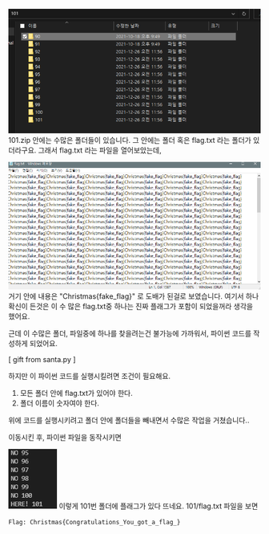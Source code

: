 ![alt Gift1](Announcements/imgs/Gift1.png)
101.zip 안에는 수많은 폴더들이 있습니다.
그 안에는 폴더 혹은 flag.txt 라는 폴더가 있더라구요.
그래서 flag.txt 라는 파일을 열어보았는데,

![alt Gift2](Announcements/imgs/Gift2.png)
거기 안에 내용은 "Christmas{fake_flag}" 로 도배가 된걸로 보였습니다.
여기서 하나 확신이 든것은 이 수 많은 flag.txt중 하나는 진짜 플래그가 포함이 되었을꺼라 생각을 했어요.

근데 이 수많은 폴더, 파일중에 하나를 찾을려는건 불가능에 가까워서, 파이썬 코드를 작성하게 되었어요.

[ gift from santa.py ]

하지만 이 파이썬 코드를 실행시킬려면 조건이 필요해요.
1. 모든 폴더 안에 flag.txt가 있어야 한다.
2. 폴더 이름이 숫자여야 한다.

위에 코드를 실행시키려고 폴더 안에 폴더들을 빼내면서 수많은 작업을 거쳤습니다..

이동시킨 후, 파이썬 파일을 동작시키면

![alt Gift3](Announcements/imgs/Gift3.png)
이렇게 101번 폴더에 플래그가 있다 뜨네요.
101/flag.txt 파일을 보면

```
Flag: Christmas{Congratulations_You_got_a_flag_}
```
